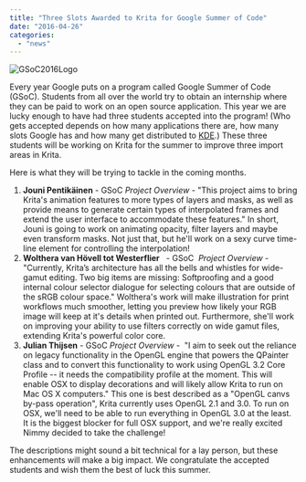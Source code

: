 ```yaml
---
title: "Three Slots Awarded to Krita for Google Summer of Code"
date: "2016-04-26"
categories: 
  - "news"
---
```


![GSoC2016Logo](/images/posts/2016/GSoC2016Logo.jpg)

Every year Google puts on a program called Google Summer of Code (GSoC). Students from all over the world try to obtain an internship where they can be paid to work on an open source application. This year we are lucky enough to have had three students accepted into the program! (Who gets accepted depends on how many applications there are, how many slots Google has and how many get distributed to [KDE](https://www.kde.org).) These three students will be working on Krita for the summer to improve three import areas in Krita.

Here is what they will be trying to tackle in the coming months.

1. **Jouni Pentikäinen** - GSoC _Project Overview_ - "This project aims to bring Krita's animation features to more types of layers and masks, as well as provide means to generate certain types of interpolated frames and extend the user interface to accommodate these features." In short, Jouni is going to work on animating opacity, filter layers and maybe even transform masks. Not just that, but he'll work on a sexy curve time-line element for controlling the interpolation!
2. **Wolthera van Hövell tot Westerflier**   - GSoC  _Project Overview_ - "Currently, Krita’s architecture has all the bells and whistles for wide-gamut editing. Two big items are missing: Softproofing and a good internal colour selector dialogue for selecting colours that are outside of the sRGB colour space." Wolthera's work will make illustration for print workflows much smoother, letting you preview how likely your RGB image will keep at it's details when printed out. Furthermore, she'll work on improving your ability to use filters correctly on wide gamut files, extending Krita's powerful color core.
3. **Julian Thijsen** - GSoC _Project Overview_ -  "I aim to seek out the reliance on legacy functionality in the OpenGL engine that powers the QPainter class and to convert this functionality to work using OpenGL 3.2 Core Profile -- it needs the compatibility profile at the moment. This will enable OSX to display decorations and will likely allow Krita to run on Mac OS X computers." This one is best described as a "OpenGL canvs by-pass operation", Krita currently uses OpenGL 2.1 and 3.0. To run on OSX, we'll need to be able to run everything in OpenGL 3.0 at the least. It is the biggest blocker for full OSX support, and we're really excited Nimmy decided to take the challenge!

The descriptions might sound a bit technical for a lay person, but these enhancements will make a big impact. We congratulate the accepted students and wish them the best of luck this summer.
